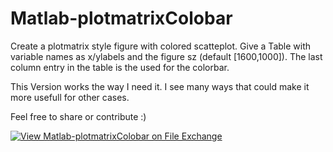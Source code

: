 # Matlab-plotmatrixColobar
Create a plotmatrix style figure with colored scatteplot. 
Give a Table with variable names as x/ylabels and the figure sz (default \[1600,1000\]). The last column entry in the table is the used for the colorbar. 

This Version works the way I need it. I see many ways that could make it more usefull for other cases.

Feel free to share or contribute :)


[![View Matlab-plotmatrixColobar on File Exchange](https://www.mathworks.com/matlabcentral/images/matlab-file-exchange.svg)](https://ch.mathworks.com/matlabcentral/fileexchange/107360-matlab-plotmatrixcolobar)
